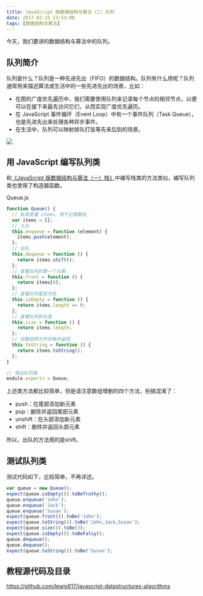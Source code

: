 ```yaml
---
title: JavaScript 版数据结构与算法（二）队列
date: 2017-02-15 13:53:00
tags: [数据结构与算法]
---
```


今天，我们要讲的数据结构与算法中的队列。

<!--more-->

## 队列简介

队列是什么？队列是一种先进先出（FIFO）的数据结构。队列有什么用呢？队列通常用来描述算法或生活中的一些先进先出的场景，比如：

- 在图的广度优先遍历中，我们需要使用队列来记录每个节点的相邻节点，以便可以在接下来最先访问它们，从而实现广度优先遍历。
- 在 JavaScript 事件循环（Event Loop）中有一个事件队列（Task Queue），也是先进先出来处理各种异步事件。
- 在生活中，队列可以映射排队打饭等先来后到的场景。

![](https://ws1.sinaimg.cn/large/83900b4ely1fcr48hfps7j20c40drglj)

## 用 JavaScript 编写队列类

和[《JavaScript 版数据结构与算法（一）栈》](https://lewis617.github.io/2017/02/15/stack/)中编写栈类的方法类似，编写队列类也使用了构造器函数。

Queue.js

```js
function Queue() {
  // 私有变量 items，用于记录数组
  var items = [];
  // 入队
  this.enqueue = function (element) {
    items.push(element);
  };
  // 出队
  this.dequeue = function () {
    return items.shift();
  };
  // 查看队列的第一个元素
  this.front = function () {
    return items[0];
  };
  // 查看队列是否为空
  this.isEmpty = function () {
    return items.length == 0;
  };
  // 查看队列的长度
  this.size = function () {
    return items.length;
  };
  // 将数组转为字符串并返回
  this.toString = function () {
    return items.toString();
  };
}

// 导出队列类
module.exports = Queue;
```

上述类方法都比较简单，但是请注意数组增删的四个方法，别搞混淆了：

- push：在尾部添加新元素
- pop：删除并返回尾部元素
- unshift：在头部添加新元素
- shift：删除并返回头部元素

所以，出队的方法用的是shift。

## 测试队列类

测试代码如下，比较简单，不再详述。

```js
var queue = new Queue();
expect(queue.isEmpty()).toBeTruthy();
queue.enqueue('John');
queue.enqueue('Jack');
queue.enqueue('Susan');
expect(queue.front()).toBe('John');
expect(queue.toString()).toBe('John,Jack,Susan');
expect(queue.size()).toBe(3);
expect(queue.isEmpty()).toBeFalsy();
queue.dequeue();
queue.dequeue();
expect(queue.toString()).toBe('Susan');
```

## 教程源代码及目录

https://github.com/lewis617/javascript-datastructures-algorithms